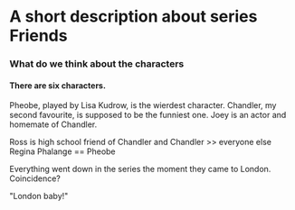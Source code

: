 A short description about series Friends
=========================================

### What do we think about the characters

#### There are six characters.

Pheobe, played by Lisa Kudrow, is the wierdest character.
Chandler, my second favourite, is supposed to be the funniest one.
Joey is an actor and homemate of Chandler.

Ross is high school friend of Chandler and Chandler >> everyone else
Regina Phalange == Pheobe

Everything went down in the series the moment they came to London.
Coincidence?

"London baby!"
